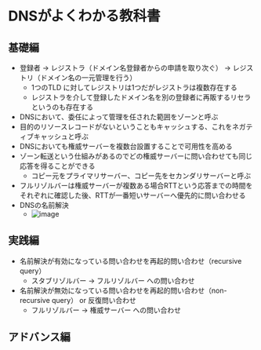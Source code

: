 # DNSがよくわかる教科書
## 基礎編

- 登録者 -> レジストラ（ドメイン名登録者からの申請を取り次ぐ） -> レジストリ（ドメイン名の一元管理を行う）
  - 1つのTLD に対してレジストリは1つだがレジストラは複数存在する
  - レジストラを介して登録したドメイン名を別の登録者に再販するリセラというのも存在する 
- DNSにおいて、委任によって管理を任された範囲をゾーンと呼ぶ
- 目的のリソースレコードがないということもキャッシュする、これをネガティブキャッシュと呼ぶ
- DNSにおいても権威サーバーを複数台設置することで可用性を高める
- ゾーン転送という仕組みがあるのでどの権威サーバーに問い合わせても同じ応答を得ることができる
  - コピー元をプライマリサーバー、コピー先をセカンダリサーバーと呼ぶ
- フルリゾルバーは権威サーバーが複数ある場合RTTという応答までの時間をそれぞれに確認した後、RTTが一番短いサーバーへ優先的に問い合わせる
- DNSの名前解決
  - ![image](https://user-images.githubusercontent.com/49634472/150675079-52235f26-92df-4f8b-a2b6-330a3524de28.png)
 
## 実践編
- 名前解決が有効になっている問い合わせを再起的問い合わせ（recursive query）
  - スタブリゾルバー  ->  フルリゾルバー への問い合わせ   
- 名前解決が無効になっている問い合わせを再起的問い合わせ（non-recursive query） or 反復問い合わせ
  - フルリゾルバー  ->  権威サーバー への問い合わせ 
## アドバンス編
